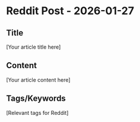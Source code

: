 # Reddit Post - 2026-01-27

## Title
[Your article title here]

## Content
[Your article content here]

## Tags/Keywords
[Relevant tags for Reddit]
